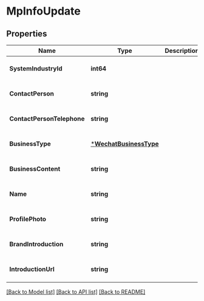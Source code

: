 # MpInfoUpdate

## Properties
Name | Type | Description | Notes
------------ | ------------- | ------------- | -------------
**SystemIndustryId** | **int64** |  | [optional] [default to null]
**ContactPerson** | **string** |  | [optional] [default to null]
**ContactPersonTelephone** | **string** |  | [optional] [default to null]
**BusinessType** | [***WechatBusinessType**](WechatBusinessType.md) |  | [optional] [default to null]
**BusinessContent** | **string** |  | [optional] [default to null]
**Name** | **string** |  | [optional] [default to null]
**ProfilePhoto** | **string** |  | [optional] [default to null]
**BrandIntroduction** | **string** |  | [optional] [default to null]
**IntroductionUrl** | **string** |  | [optional] [default to null]

[[Back to Model list]](../README.md#documentation-for-models) [[Back to API list]](../README.md#documentation-for-api-endpoints) [[Back to README]](../README.md)


